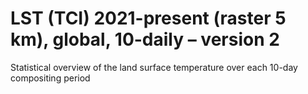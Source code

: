 #  LST (TCI) 2021-present (raster 5 km), global, 10-daily – version 2

Statistical overview of the land surface temperature over each 10-day compositing period